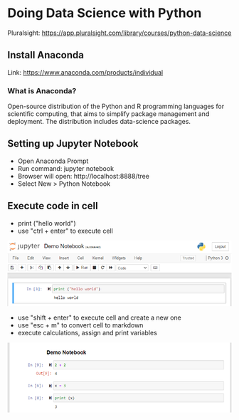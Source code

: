 
# Doing Data Science with Python

Pluralsight: https://app.pluralsight.com/library/courses/python-data-science

## Install Anaconda

Link: https://www.anaconda.com/products/individual

### What is Anaconda?

 Open-source distribution of the Python and R programming languages for scientific computing, that aims to simplify package management and deployment. The distribution includes data-science packages.

## Setting up Jupyter Notebook

- Open Anaconda Prompt
- Run command: jupyter notebook
- Browser will open: http://localhost:8888/tree
- Select New > Python Notebook

## Execute code in cell

- print ("hello world")
- use "ctrl + enter" to execute cell

![](./images/execute-code-1.png)

- use "shift + enter" to execute cell and create a new one
- use "esc + m" to convert cell to markdown
- execute calculations, assign and print variables

![](./images/execute-code-2.png)






